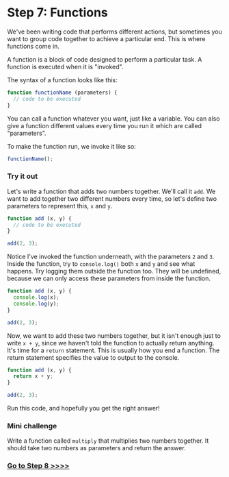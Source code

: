 # Step 7: Functions

We've been writing code that performs different actions, but sometimes you want to group code together to achieve a particular end. This is where functions come in.

A function is a block of code designed to perform a particular task. A function is executed when it is "invoked".

The syntax of a function looks like this:

```js
function functionName (parameters) {
  // code to be executed
}
```

You can call a function whatever you want, just like a variable. You can also give a function different values every time you run it which are called "parameters".

To make the function run, we invoke it like so:

```js
functionName();
```

### Try it out

Let's write a function that adds two numbers together. We'll call it `add`. We want to add together two different numbers every time, so let's define two parameters to represent this, `x` and `y`.

```js
function add (x, y) {
  // code to be executed
}

add(2, 3);
```

Notice I've invoked the function underneath, with the parameters `2` and `3`. Inside the function, try to `console.log()` both `x` and `y` and see what happens. Try logging them outside the function too. They will be undefined, because we can only access these parameters from inside the function.

```js
function add (x, y) {
  console.log(x);
  console.log(y);
}

add(2, 3);
```

Now, we want to add these two numbers together, but it isn't enough just to write `x + y`, since we haven't told the function to actually return anything. It's time for a `return` statement. This is usually how you end a function. The return statement specifies the value to output to the console.

```js
function add (x, y) {
  return x + y;
}

add(2, 3);
```

Run this code, and hopefully you get the right answer!

### Mini challenge

Write a function called `multiply` that multiplies two numbers together. It should take two numbers as parameters and return the answer.

### [Go to Step 8 >>>>](https://github.com/node-girls/beginners-javascript/blob/master/step08.md)
